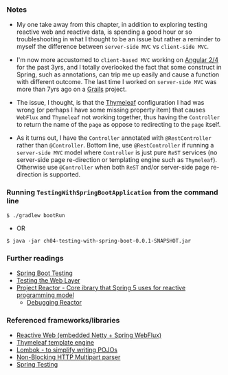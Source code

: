 ### Notes
 - My one take away from this chapter, in addition to exploring testing reactive web and reactive data, is spending a good hour
   or so troubleshooting in what I thought to be an issue but rather a reminder to myself the difference between `server-side MVC`
   vs `client-side MVC`. 

 - I'm now more accustomed to `client-based MVC` working on [Angular 2/4](https://angular.io/) for the past 3yrs, and I totally
   overlooked the fact that some construct in Spring, such as annotations, can trip me up easily and cause a function with
   different outcome. The last time I worked on `server-side MVC` was more than 7yrs ago on a [Grails](https://grails.org/) project.

 - The issue, I thought, is that the [Thymeleaf](https://www.thymeleaf.org/) configuration I had was wrong (or perhaps I have some
   missing property item) that causes `WebFlux` and `Thymeleaf` not working together, thus having the `Controller` to return the
   name of the `page` as oppose to redirecting to the `page` itself.
   
 - As it turns out, I have the `Controller` annotated with `@RestController` rather than `@Controller`. Bottom line, use
   `@RestController` if running a `server-side MVC` model where `Controller` is just pure `ReST` services (no server-side page
   re-direction or templating engine such as `Thymeleaf`). Otherwise use `@Controller` when both `ReST` and/or server-side
   page re-direction is supported.    

### Running `TestingWithSpringBootApplication` from the command line
```
$ ./gradlew bootRun
```
 - OR
```
$ java -jar ch04-testing-with-spring-boot-0.0.1-SNAPSHOT.jar
```

### Further readings

 - [Spring Boot Testing](https://docs.spring.io/spring-boot/docs/current/reference/html/boot-features-testing.html)
 - [Testing the Web Layer](https://spring.io/guides/gs/testing-web/)
 - [Project Reactor - Core ibrary that Spring 5 uses for reactive programming model](https://projectreactor.io/)
   - [Debugging Reactor](https://projectreactor.io/docs/core/release/reference/#debugging)

### Referenced frameworks/libraries
 - [Reactive Web (embedded Netty + Spring WebFlux)](https://docs.spring.io/spring/docs/current/spring-framework-reference/web-reactive.html)
 - [Thymeleaf template engine](https://www.thymeleaf.org/)
 - [Lombok - to simplify writing POJOs](https://projectlombok.org/features/all)
 - [Non-Blocking HTTP Multipart parser](https://github.com/synchronoss/nio-multipart)
 - [Spring Testing](https://docs.spring.io/spring-boot/docs/current/reference/html/boot-features-testing.html)



















